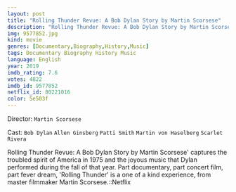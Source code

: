 ```yaml
---
layout: post
title: "Rolling Thunder Revue: A Bob Dylan Story by Martin Scorsese"
description: "Rolling Thunder Revue: A Bob Dylan Story by Martin Scorsese' captures the troubled spirit of America in 1975 and the joyous music that Dylan performed during the fall of that year. Part documentary, part concert film, part fever dream, 'Rolling Thunder' is a one of a kind experience, from master filmmaker Martin Scorsese..."
img: 9577852.jpg
kind: movie
genres: [Documentary,Biography,History,Music]
tags: Documentary Biography History Music 
language: English
year: 2019
imdb_rating: 7.6
votes: 4822
imdb_id: 9577852
netflix_id: 80221016
color: 5e503f
---
```

Director: `Martin Scorsese`  

Cast: `Bob Dylan` `Allen Ginsberg` `Patti Smith` `Martin von Haselberg` `Scarlet Rivera` 

Rolling Thunder Revue: A Bob Dylan Story by Martin Scorsese' captures the troubled spirit of America in 1975 and the joyous music that Dylan performed during the fall of that year. Part documentary, part concert film, part fever dream, 'Rolling Thunder' is a one of a kind experience, from master filmmaker Martin Scorsese.::Netflix